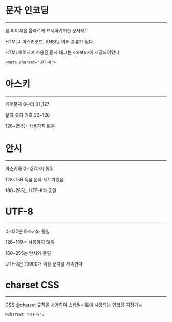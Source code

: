 # 문자 인코딩
------------------

웹 피이지를 옵라르게 표시하기위한 문자세트

HTML4 아스키코드, ANSI등 여러 종류가 있다.

 HTML페이지에 사용된 문자 태그는 \<meta>에 저장되어있다
 
 ```
 <meta charset="UTF-8">
 ```
 
 # 아스키
 -------------
 
 제어문자 0부터 31 ,127
 
 문자 숫자 기호 32~126
 
 128~255는 사용하지 않음
 
 # 안시
 -----------------
 
 아스키와 0~127까지 동일
 
 128~159 독점 문자 세트가있음
 
 160~255는 UTF-8과 동일
 
 # UTF-8
 ------------------
 0~127은 아스키와 동일
 
 128~159는 사용하지 않음
 
 160~255는 안시와 동일
 
 UTF-8은 10000개 이상 문자를 계속한다
 
 # charset CSS
 -----------------
 
 CSS \@charset 규칙을 사용하여 스타일시트에 사용되는 인코딩 지정가능
 
 ```
 @charset "UTF-8";
 ```
